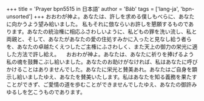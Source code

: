 +++
title = 'Prayer bpn5515 in 日本語'
author = 'Báb'
tags = ['lang-ja', 'bpn-unsorted']
+++
おおわが神よ。あなたは、許しを求める僕しもべらに、あなたに向かうよう望み給いました。
私もそれに倣ならいお許しを懇願するものであります。あなたの統治権に相応ふさわしいように、私どもの罪を洗い流し、私と両親と、そして、あなたがあなたの愛の住処すみかに入ったと見なし給う者らを、あなたの卓越たくえつしたご主権にふさわしく、また天上の御力の栄光に適した方法で許し給え。
　おおわが神よ。あなたは、あなたに祈りを捧げるよう私の魂を鼓舞こぶし給いました。あなたのお助けがなければ、私はあなたに呼びかけることはありませんでした。あなたに栄光と賛美あれ。あなたはご自身を顕示し給いましたゆえ、あなたを賛美いたします。私はあなたを知る義務を果たすことができず、ご愛情の道を歩むことができませんでしたゆえ、あなたの御許みゆるしを乞こうものであります。
